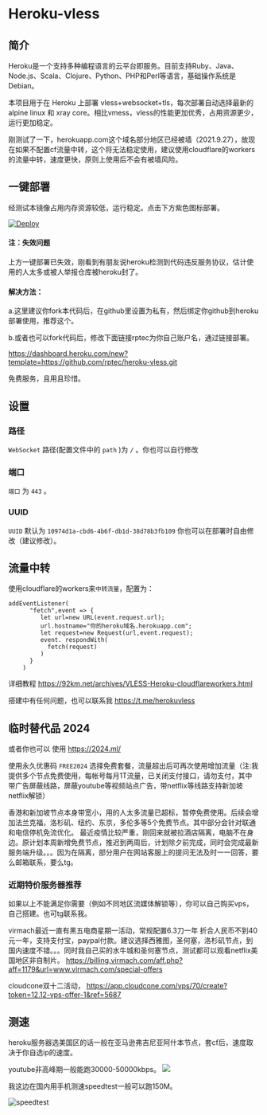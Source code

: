 # Heroku-vless

## 简介
Heroku是一个支持多种编程语言的云平台即服务。目前支持Ruby、Java、Node.js、Scala、Clojure、Python、PHP和Perl等语言，基础操作系统是Debian。

本项目用于在 Heroku 上部署 vless+websocket+tls，每次部署自动选择最新的 alpine linux 和 xray core。相比vmess，vless的性能更加优秀，占用资源更少，运行更加稳定。

刚测试了一下，herokuapp.com这个域名部分地区已经被墙（2021.9.27），故现在如果不配置cf流量中转，这个将无法稳定使用，建议使用cloudflare的workers的流量中转，速度更快，原则上使用后不会有被墙风险。

## 一键部署

经测试本镜像占用内存资源较低，运行稳定。点击下方紫色图标部署。

[![Deploy](https://www.herokucdn.com/deploy/button.png)](https://dashboard.heroku.com/new?template=https%3A%2F%2Fgithub.com%2Frptec%2Fheroku-vless)


#### 注：失效问题
上方一键部署已失效，刚看到有朋友说heroku检测到代码违反服务协议，估计使用的人太多或被人举报仓库被heroku封了。

#### 解决方法：
a.这里建议你fork本代码后，在github里设置为私有，然后绑定你github到heroku部署使用，推荐这个。

b.或者也可以fork代码后，修改下面链接rptec为你自己账户名，通过链接部署。

https://dashboard.heroku.com/new?template=https://github.com/rptec/heroku-vless.git

免费服务，且用且珍惜。

## 设置

### 路径

`WebSocket` 路径(配置文件中的 `path` )为 `/` 。你也可以自行修改

### 端口

`端口` 为 `443` 。 


### UUID

`UUID` 默认为 `10974d1a-cbd6-4b6f-db1d-38d78b3fb109` 你也可以在部署时自由修改（建议修改）。

## 流量中转

使用cloudflare的workers来`中转流量`，配置为： 

```
addEventListener(
      "fetch",event => {
         let url=new URL(event.request.url);
         url.hostname="你的heroku域名.herokuapp.com";
         let request=new Request(url,event.request);
         event. respondWith(
           fetch(request)
         )
      }
    ) 
```


详细教程
https://92km.net/archives/VLESS-Heroku-cloudflareworkers.html

搭建中有任何问题，也可以联系我 https://t.me/herokuvless



## 临时替代品 2024 
或者你也可以 使用 https://2024.ml/ 

使用永久优惠码 `FREE2024` 选择免费套餐，流量超出后可再次使用增加流量（注:我提供多个节点免费使用，每帐号每月1T流量，已关闭支付接口，请勿支付，其中带广告屏蔽线路，屏蔽youtube等视频站点广告，带netflix等线路支持新加坡netflix解锁）

香港和新加坡节点本身带宽小，用的人太多流量已超标，暂停免费使用。后续会增加法兰克福，洛杉矶、纽约、东京，多伦多等5个免费节点。其中部分会针对联通和电信停机免流优化。
最近疫情比较严重，刚回来就被拉酒店隔离，电脑不在身边。原计划本周新增免费节点，推迟到两周后，计划除夕前完成，同时会完成最新服务端升级。。。因为在隔离，部分用户在网站客服上的提问无法及时一一回答，要么邮箱联系，要么tg。


### 近期特价服务器推荐

如果以上不能满足你需要（例如不同地区流媒体解锁等），你可以自己购买vps，自己搭建。也可tg联系我。

virmach最近一直有黑五电商星期一活动，常规配置6.3刀一年 折合人民币不到40元一年，支持支付宝，paypal付款。建议选择西雅图，圣何塞，洛杉矶节点，到国内速度不错。。。同时我自己买的水牛城和圣何塞节点，测试都可以观看netflix美国地区非自制片。
https://billing.virmach.com/aff.php?aff=1179&url=www.virmach.com/special-offers

cloudcone双十二活动，
https://app.cloudcone.com/vps/70/create?token=12.12-vps-offer-1&ref=5687


## 测速
heroku服务器选美国区的话一般在亚马逊弗吉尼亚阿什本节点，套cf后，速度取决于你自选ip的速度。

youtube非高峰期一般能跑30000-50000kbps。
![](https://so.21t.co/2021/06/15/668c92.png)

我这边在国内用手机测速speedtest一般可以跑150M。

![speedtest](https://img.21t.co/2022/01/10/d67940.png
)
